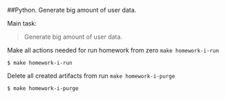 
##Python. Generate big amount of user data.

Main task:
>Generate big amount of user data.



Make all actions needed for run homework from zero `make homework-i-run`

```
$ make homework-i-run
```

Delete all created artifacts from run `make homework-i-purge`

```
$ make homework-i-purge
```